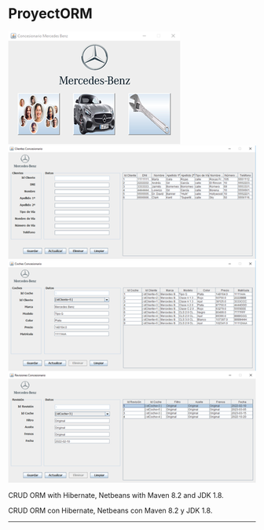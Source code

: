 # ProyectORM

![ScreenShot](https://github.com/DomingoFleitas/ProyectORM/blob/main/proyectORM/src/ScreenShot/proyectORM001.png)
![ScreenShot](https://github.com/DomingoFleitas/ProyectORM/blob/main/proyectORM/src/ScreenShot/proyectORM002.png)
![ScreenShot](https://github.com/DomingoFleitas/ProyectORM/blob/main/proyectORM/src/ScreenShot/proyectORM003.png)
![ScreenShot](https://github.com/DomingoFleitas/ProyectORM/blob/main/proyectORM/src/ScreenShot/proyectORM004.png)

CRUD ORM with Hibernate, Netbeans with Maven 8.2 and JDK 1.8.

CRUD ORM con Hibernate, Netbeans con Maven 8.2 y JDK 1.8.

-----
